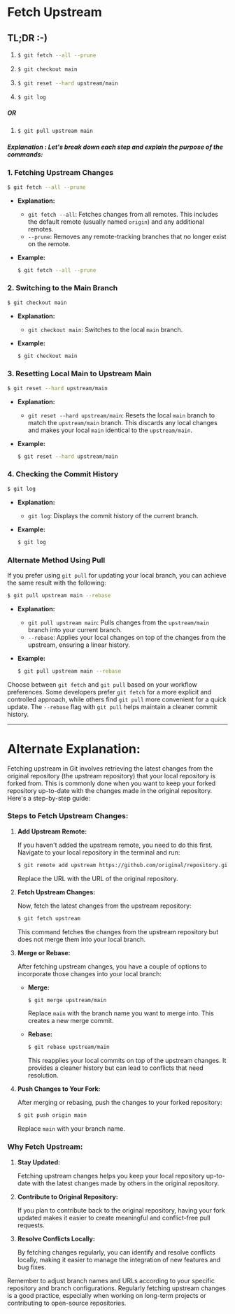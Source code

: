 # Fetch Upstream

## TL;DR :-)

1. ```bash
   $ git fetch --all --prune
   ```
2. ```bash
   $ git checkout main
   ```
3. ```bash
   $ git reset --hard upstream/main
   ```
4. ```bash
   $ git log
   ```

##### OR

1. ```bash
   $ git pull upstream main
   ```

##### Explanation : Let's break down each step and explain the purpose of the commands:

### 1. Fetching Upstream Changes

```bash
$ git fetch --all --prune
```

- **Explanation:**

  - `git fetch --all`: Fetches changes from all remotes. This includes the default remote (usually named `origin`) and any additional remotes.
  - `--prune`: Removes any remote-tracking branches that no longer exist on the remote.

- **Example:**
  ```bash
  $ git fetch --all --prune
  ```

### 2. Switching to the Main Branch

```bash
$ git checkout main
```

- **Explanation:**

  - `git checkout main`: Switches to the local `main` branch.

- **Example:**
  ```bash
  $ git checkout main
  ```

### 3. Resetting Local Main to Upstream Main

```bash
$ git reset --hard upstream/main
```

- **Explanation:**

  - `git reset --hard upstream/main`: Resets the local `main` branch to match the `upstream/main` branch. This discards any local changes and makes your local `main` identical to the `upstream/main`.

- **Example:**
  ```bash
  $ git reset --hard upstream/main
  ```

### 4. Checking the Commit History

```bash
$ git log
```

- **Explanation:**

  - `git log`: Displays the commit history of the current branch.

- **Example:**
  ```bash
  $ git log
  ```

### Alternate Method Using Pull

If you prefer using `git pull` for updating your local branch, you can achieve the same result with the following:

```bash
$ git pull upstream main --rebase
```

- **Explanation:**

  - `git pull upstream main`: Pulls changes from the `upstream/main` branch into your current branch.
  - `--rebase`: Applies your local changes on top of the changes from the upstream, ensuring a linear history.

- **Example:**
  ```bash
  $ git pull upstream main --rebase
  ```

Choose between `git fetch` and `git pull` based on your workflow preferences. Some developers prefer `git fetch` for a more explicit and controlled approach, while others find `git pull` more convenient for a quick update. The `--rebase` flag with `git pull` helps maintain a cleaner commit history.

---

# Alternate Explanation:

Fetching upstream in Git involves retrieving the latest changes from the original repository (the upstream repository) that your local repository is forked from. This is commonly done when you want to keep your forked repository up-to-date with the changes made in the original repository. Here's a step-by-step guide:

### Steps to Fetch Upstream Changes:

1. **Add Upstream Remote:**

   If you haven't added the upstream remote, you need to do this first. Navigate to your local repository in the terminal and run:

   ```bash
   $ git remote add upstream https://github.com/original/repository.git
   ```

   Replace the URL with the URL of the original repository.

2. **Fetch Upstream Changes:**

   Now, fetch the latest changes from the upstream repository:

   ```bash
   $ git fetch upstream
   ```

   This command fetches the changes from the upstream repository but does not merge them into your local branch.

3. **Merge or Rebase:**

   After fetching upstream changes, you have a couple of options to incorporate those changes into your local branch:

   - **Merge:**

     ```bash
     $ git merge upstream/main
     ```

     Replace `main` with the branch name you want to merge into. This creates a new merge commit.

   - **Rebase:**

     ```bash
     $ git rebase upstream/main
     ```

     This reapplies your local commits on top of the upstream changes. It provides a cleaner history but can lead to conflicts that need resolution.

4. **Push Changes to Your Fork:**

   After merging or rebasing, push the changes to your forked repository:

   ```bash
   $ git push origin main
   ```

   Replace `main` with your branch name.

### Why Fetch Upstream:

1. **Stay Updated:**

   Fetching upstream changes helps you keep your local repository up-to-date with the latest changes made by others in the original repository.

2. **Contribute to Original Repository:**

   If you plan to contribute back to the original repository, having your fork updated makes it easier to create meaningful and conflict-free pull requests.

3. **Resolve Conflicts Locally:**

   By fetching changes regularly, you can identify and resolve conflicts locally, making it easier to manage the integration of new features and bug fixes.

Remember to adjust branch names and URLs according to your specific repository and branch configurations. Regularly fetching upstream changes is a good practice, especially when working on long-term projects or contributing to open-source repositories.
